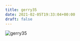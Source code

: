 ```yaml
---
title: gerry35
date: 2021-02-05T19:33:04+00:00
draft: false
---
```


![gerry35](/images/2011%20007.jpeg)

